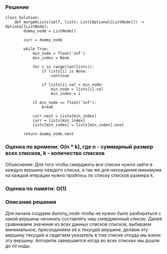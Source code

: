 ### Решение

    class Solution:
        def mergeKLists(self, lists: List[Optional[ListNode]]) -> Optional[ListNode]:
            dummy_node = ListNode()

            curr = dummy_node

            while True:
                min_node = float('inf')
                min_index = None

                for i in range(len(lists)):
                    if lists[i] is None:
                        continue

                    if lists[i].val < min_node:
                        min_node = lists[i].val
                        min_index = i

                if min_node == float('inf'):
                    break

                curr.next = lists[min_index]
                curr = lists[min_index]
                lists[min_index] = lists[min_index].next

            return dummy_node.next

### Оценка по времени: O(n \* k), где n - суммарный размер всех списков, k - количество списков

Объяснения: Для того чтобы смерджить все списки нужно зайти в каждую вершину каждого списка, а так же для нахождения минимума на каждой итерации нужно пройтись по списку списков размера k.

### Оценка по памяти: O(1)

### Описание решения

Для начала создаем dummy_node чтобы не нужно было разбираться с какой вершины начинать составлять наш смердженный список. Далее сравниваем значения из всех данных списков списков, выбираем минимальное, присоединяем её к текущей вершине, делаем эту вершину текущей и свдигаем указатель в том списке откуда мы взяли эту вершину. Алгоритм завершается когда во всех списках мы дошли до nil ноды.
